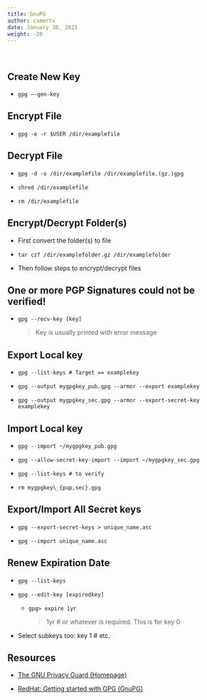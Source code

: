 ```yaml
---
title: GnuPG
author: csmertx
date: January 30, 2023
weight: -20
---
```


<br />

## Create New Key

- ```gpg –-gen-key```

## Encrypt File

- ```gpg -e -r $USER /dir/examplefile```

## Decrypt File

- ```gpg -d -o /dir/examplefile /dir/examplefile.(gz.)gpg```

- ```shred /dir/examplefile```
- ```rm /dir/examplefile```

## Encrypt/Decrypt Folder(s)

- First convert the folder(s) to file

- ```tar czf /dir/examplefolder.gz /dir/examplefolder```

- Then follow steps to encrypt/decrypt files

## One or more PGP Signatures could not be verified!
- ```gpg --recv-key [key]```

    > Key is usually printed with error message

## Export Local key

- ```gpg --list-keys # Target == examplekey```

- ```gpg --output mygpgkey_pub.gpg --armor --export examplekey```

- ```gpg --output mygpgkey_sec.gpg --armor --export-secret-key examplekey```

## Import Local key

- ```gpg --import ~/mygpgkey_pub.gpg```

- ```gpg --allow-secret-key-import --import ~/mygpgkey_sec.gpg```

- ```gpg --list-keys # to verify```

- ```rm mygpgkey\_{pup,sec}.gpg```

## Export/Import All Secret keys

- ```gpg --export-secret-keys > unique_name.asc```

- ```gpg --import unique_name.asc```

## Renew Expiration Date

- ```gpg --list-keys```

- ```gpg --edit-key [expiredkey]```

    - ```gpg> expire 1yr```

        > 1yr # or whatever is required.  This is for key 0

- Select subkeys too: key 1 # etc.

## Resources

- [The GNU Privacy Guard (Homepage)](https://gnupg.org/)

- [RedHat: Getting started with GPG (GnuPG)](https://www.redhat.com/sysadmin/getting-started-gpg)